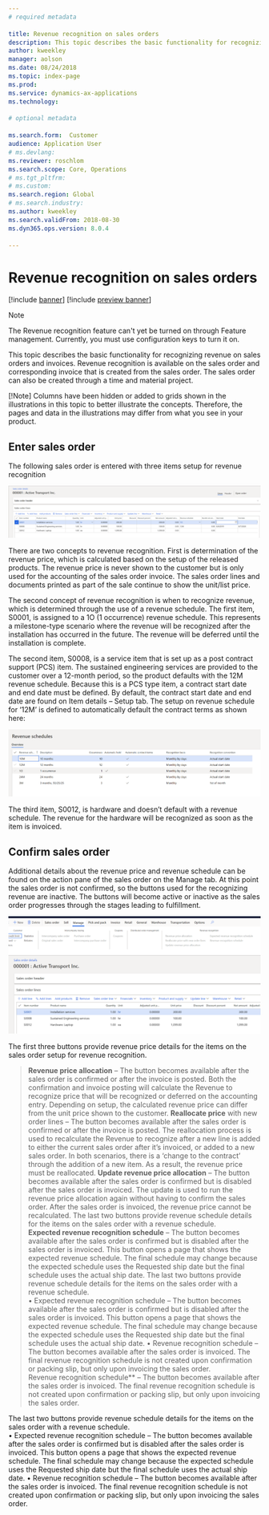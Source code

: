 ```yaml
---
# required metadata

title: Revenue recognition on sales orders 
description: This topic describes the basic functionality for recognizing revenue on sales orders and invoices. Revenue recognition is available on the sales order and corresponding invoice that is created from the sales order.
author: kweekley
manager: aolson
ms.date: 08/24/2018
ms.topic: index-page
ms.prod: 
ms.service: dynamics-ax-applications
ms.technology: 

# optional metadata

ms.search.form:  Customer
audience: Application User
# ms.devlang: 
ms.reviewer: roschlom
ms.search.scope: Core, Operations
# ms.tgt_pltfrm: 
# ms.custom: 
ms.search.region: Global 
# ms.search.industry: 
ms.author: kweekley
ms.search.validFrom: 2018-08-30
ms.dyn365.ops.version: 8.0.4

---
```


# Revenue recognition on sales orders

[!include [banner](../includes/banner.md)]
[!include [preview banner](../includes/preview-banner.md)]

> [!NOTE]
> The Revenue recognition feature can't yet be turned on through Feature management. Currently, you must use configuration keys to turn it on.

This topic describes the basic functionality for recognizing revenue on sales orders and invoices. Revenue recognition is available on the sales order and corresponding invoice that is created from the sales order. The sales order can also be created through a time and material project.

[!Note] Columns have been hidden or added to grids shown in the illustrations in this topic to better illustrate the concepts. Therefore, the pages and data in the illustrations may differ from what you see in your product. 

## Enter sales order 
The following sales order is entered with three items setup for revenue recognition

[![ ](./media/revenue-recognition-so-basic-sales-order-header.png)](./media/revenue-recognition-so-basic-sales-order-header.png)

There are two concepts to revenue recognition.  First is determination of the revenue price, which is calculated based on the setup of the released products. The revenue price is never shown to the customer but is only used for the accounting of the sales order invoice. The sales order lines and documents printed as part of the sale continue to show the unit/list price.

The second concept of revenue recognition is when to recognize revenue, which is determined through the use of a revenue schedule. The first item, S0001, is assigned to a 1O (1 occurrence) revenue schedule.  This represents a milestone-type scenario where the revenue will be recognized after the installation has occurred in the future. The revenue will be deferred until the installation is complete. 

The second item, S0008, is a service item that is set up as a post contract support (PCS) item.  The sustained engineering services are provided to the customer over a 12-month period, so the product defaults with the 12M revenue schedule.  Because this is a PCS type item, a contract start date and end date must be defined. By default, the contract start date and end date are found on Item details – Setup tab. The setup on revenue schedule for ‘12M’ is defined to automatically default the contract terms as shown here:

 [![ ](./media/revenue-recognition-so-basic-revenue-schedules.png)](./media/revenue-recognition-so-basic-revenue-schedules.png)
 
The third item, S0012, is hardware and doesn’t default with a revenue schedule. The revenue for the hardware will be recognized as soon as the item is invoiced. 

## Confirm sales order
Additional details about the revenue price and revenue schedule can be found on the action pane of the sales order on the Manage tab.  At this point the sales order is not confirmed, so the buttons used for the recognizing revenue are inactive. The buttons will become active or inactive as the sales order progresses through the stages leading to fulfillment. 


[![ ](./media/revenue-recognition-so-basic-sales-order-header-02.png)](./media/revenue-recognition-so-basic-sales-order-header-02.png)

The first three buttons provide revenue price details for the items on the sales order setup for revenue recognition.  
> **Revenue price allocation** – The button becomes available after the sales order is confirmed  or after the invoice is posted. Both the confirmation and invoice posting will calculate the Revenue to recognize price that will be recognized or deferred on the accounting entry. Depending on setup, the calculated revenue price can differ from the unit price shown to the customer. 
> **Reallocate price** with new order lines – The button becomes available after the sales order is confirmed or after the invoice is posted. The reallocation process is used to recalculate the Revenue to recognize after a new line is added to either the current sales order after it’s invoiced, or added to a new sales order.  In both scenarios, there is a ‘change to the contract’ through the addition of a new item. As a result, the revenue price must be reallocated. 
> **Update revenue price allocation** – The button becomes available after the sales order is confirmed but is disabled after the sales order is invoiced. The update is used to run the revenue price allocation again without having to confirm the sales order. After the sales order is invoiced, the revenue price cannot be recalculated. 
The last two buttons provide revenue schedule details for the items on the sales order with a revenue schedule.   
> **Expected revenue recognition schedule** – The button becomes available after the sales order is confirmed but is disabled after the sales order is invoiced.  This button opens a page that shows the expected revenue schedule. The final schedule may change because the expected schedule uses the Requested ship date but the final schedule uses the actual ship date. 
> The last two buttons provide revenue schedule details for the items on the sales order with a revenue schedule.   
•	Expected revenue recognition schedule – The button becomes available after the sales order is confirmed but is disabled after the sales order is invoiced.  This button opens a page that shows the expected revenue schedule. The final schedule may change because the expected schedule uses the Requested ship date but the final schedule uses the actual ship date. 
•	Revenue recognition schedule – The button becomes available after the sales order is invoiced. The final revenue recognition schedule is not created upon confirmation or packing slip, but only upon invoicing the sales order.  
Revenue recognition schedule** – The button becomes available after the sales order is invoiced. The final revenue recognition schedule is not created upon confirmation or packing slip, but only upon invoicing the sales order.  

The last two buttons provide revenue schedule details for the items on the sales order with a revenue schedule.   
•	Expected revenue recognition schedule – The button becomes available after the sales order is confirmed but is disabled after the sales order is invoiced.  This button opens a page that shows the expected revenue schedule. The final schedule may change because the expected schedule uses the Requested ship date but the final schedule uses the actual ship date. 
•	Revenue recognition schedule – The button becomes available after the sales order is invoiced. The final revenue recognition schedule is not created upon confirmation or packing slip, but only upon invoicing the sales order.  
